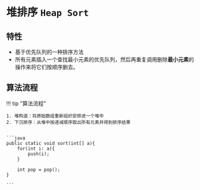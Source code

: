 # 堆排序 `Heap Sort`

## 特性

- 基于优先队列的一种排序方法
- 所有元素插入一个查找最小元素的优先队列，然后再重复调用删除**最小元素**的操作来将它们按顺序删去。

## 算法流程

!!! tip "算法流程"

    1. 堆构造：将原始数组重新组织安排进一个堆中
    2. 下沉排序：从堆中按递减顺序取出所有元素并得到排序结果


    ```java
    public static void sort(int[] a){
        for(int i: a){
            push(i);
        }

        int pop = pop();
    }

    ```